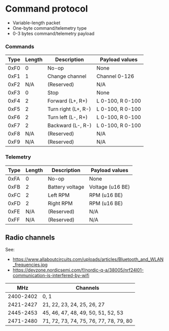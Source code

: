 # Command protocol

- Variable-length packet
- One-byte command/telemetry type
- 0-3 bytes command/telemetry payload

### Commands

| Type | Length | Description         | Payload values   |
|------|--------|---------------------|------------------|
| 0xF0 |    0   | No-op               | None             |
| 0xF1 |    1   | Change channel      | Channel 0-126    |
| 0xF2 |  N/A   | (Reserved)          | N/A              |
| 0xF3 |    0   | Stop                | None             |
| 0xF4 |    2   | Forward (L+, R+)    | L 0-100, R 0-100 |
| 0xF5 |    2   | Turn right (L+, R-) | L 0-100, R 0-100 |
| 0xF6 |    2   | Turn left (L-, R+)  | L 0-100, R 0-100 |
| 0xF7 |    2   | Backward (L-, R-)   | L 0-100, R 0-100 |
| 0xF8 |  N/A   | (Reserved)          | N/A              |
| 0xF9 |  N/A   | (Reserved)          | N/A              |

### Telemetry

| Type | Length | Description         | Payload values   |
|------|--------|---------------------|------------------|
| 0xFA |    0   | No-op               | None             |
| 0xFB |    2   | Battery voltage     | Voltage (u16 BE) |
| 0xFC |    2   | Left RPM            | RPM (u16 BE)     |
| 0xFD |    2   | Right RPM           | RPM (u16 BE)     |
| 0xFE |  N/A   | (Reserved)          | N/A              |
| 0xFF |  N/A   | (Reserved)          | N/A              |

## Radio channels

See:
- https://www.allaboutcircuits.com/uploads/articles/Bluetooth_and_WLAN_frequencies.jpg
- https://devzone.nordicsemi.com/f/nordic-q-a/38005/nrf24l01-communication-is-interfered-by-wifi

| MHz       | Channels                               |
|-----------|----------------------------------------|
| 2400-2402 | 0, 1                                   |
| 2421-2427 | 21, 22, 23, 24, 25, 26, 27             |
| 2445-2453 | 45, 46, 47, 48, 49, 50, 51, 52, 53     |
| 2471-2480 | 71, 72, 73, 74, 75, 76, 77, 78, 79, 80 |
